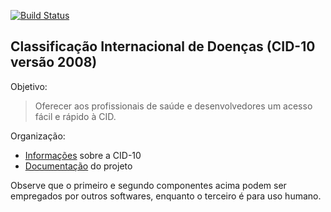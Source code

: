 [![Build Status](https://travis-ci.com/kyriosdata/cid10.svg?branch=master)](https://travis-ci.com/kyriosdata/cid10)

## Classificação Internacional de Doenças (CID-10 versão 2008)

Objetivo:

> Oferecer aos profissionais de saúde e desenvolvedores um acesso fácil e rápido à CID. 

Organização:

- [Informações](./documentacao/CID.md) sobre a CID-10
- [Documentação](documentacao/requisitos.md) do projeto

Observe que o primeiro e segundo componentes acima podem ser empregados por outros softwares, enquanto o terceiro é para uso humano.


